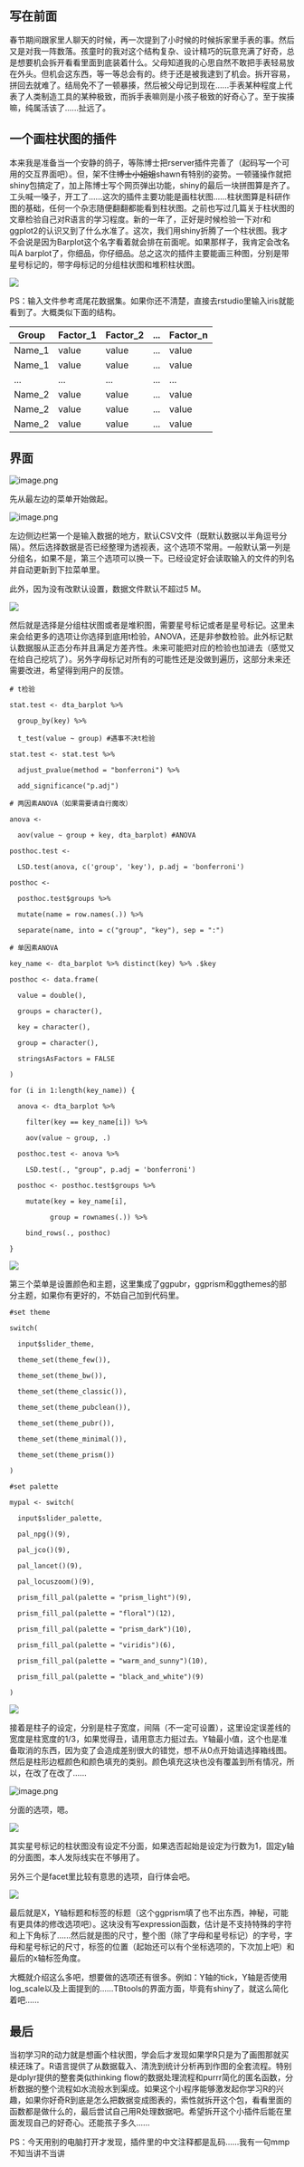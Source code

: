 
## 写在前面

春节期间跟家里人聊天的时候，再一次提到了小时候的时候拆家里手表的事。然后又是对我一阵数落。孩童时的我对这个结构复杂、设计精巧的玩意充满了好奇，总是想要机会拆开看看里面到底装着什么。父母知道我的心思自然不敢把手表轻易放在外头。但机会这东西，等一等总会有的。终于还是被我逮到了机会。拆开容易，拼回去就难了。结局免不了一顿暴揍，然后被父母记到现在......手表某种程度上代表了人类制造工具的某种极致，而拆手表嘛则是小孩子极致的好奇心了。至于挨揍嘛，纯属活该了......扯远了。

## 一个画柱状图的插件

本来我是准备当一个安静的鸽子，等陈博士把rserver插件完善了（起码写一个可用的交互界面吧）。但，架不住~~博士小姐姐~~shawn有特别的姿势。一顿骚操作就把shiny包搞定了，加上陈博士写个网页弹出功能，shiny的最后一块拼图算是齐了。工头喊一嗓子，开工了......这次的插件主要功能是画柱状图......柱状图算是科研作图的基础，任何一个杂志随便翻翻都能看到柱状图。之前也写过几篇关于柱状图的文章检验自己对R语言的学习程度。新的一年了，正好是时候检验一下对r和ggplot2的认识又到了什么水准了。这次，我们用shiny折腾了一个柱状图。我才不会说是因为Barplot这个名字看着就会排在前面呢。如果那样子，我肯定会改名叫A barplot了，你细品，你仔细品。总之这次的插件主要能画三种图，分别是带星号标记的，带字母标记的分组柱状图和堆积柱状图。

![](https://upload-images.jianshu.io/upload_images/24272581-1e754b74bcbb5aff.png?imageMogr2/auto-orient/strip%7CimageView2/2/w/1240)


PS：输入文件参考鸢尾花数据集。如果你还不清楚，直接去rstudio里输入iris就能看到了。大概类似下面的结构。

| Group  | Factor_1 | Factor_2 | ... | Factor_n |
|--------|----------|----------|-----|----------|
| Name_1 | value    | value    | ... | value    |
| Name_1 | value    | value    | ... | value    |
| ...    | ...      | ...      | ... | ...      |
| Name_2 | value    | value    | ... | value    |
| Name_2 | value    | value    | ... | value    |
| Name_2 | value    | value    | ... | value    |

## 界面

![image.png](https://upload-images.jianshu.io/upload_images/24272581-c484c883c284b2d5.png?imageMogr2/auto-orient/strip%7CimageView2/2/w/1240)


先从最左边的菜单开始做起。

![image.png](https://upload-images.jianshu.io/upload_images/24272581-1adbdc81985d8def.png?imageMogr2/auto-orient/strip%7CimageView2/2/w/1240)


左边侧边栏第一个是输入数据的地方，默认CSV文件（既默认数据以半角逗号分隔）。然后选择数据是否已经整理为透视表，这个选项不常用。一般默认第一列是分组名，如果不是，第三个选项可以换一下。已经设定好会读取输入的文件的列名并自动更新到下拉菜单里。

此外，因为没有改默认设置，数据文件默认不超过5 M。

![](https://upload-images.jianshu.io/upload_images/24272581-68ce24bb3b6800b2.png?imageMogr2/auto-orient/strip%7CimageView2/2/w/1240)


然后就是选择是分组柱状图或者是堆积图，需要星号标记或者是星号标记。这里未来会给更多的选项让你选择到底用t检验，ANOVA，还是非参数检验。此外标记默认数据服从正态分布并且满足方差齐性。未来可能把对应的检验也加进去（感觉又在给自己挖坑了）。另外字母标记对所有的可能性还是没做到遍历，这部分未来还需要改进，希望得到用户的反馈。

    # t检验

    stat.test <- dta_barplot %>%

      group_by(key) %>%

      t_test(value ~ group) #遇事不决t检验

    stat.test <- stat.test %>%

      adjust_pvalue(method = "bonferroni") %>%

      add_significance("p.adj")

    # 两因素ANOVA（如果需要请自行魔改）

    anova <-

      aov(value ~ group + key, dta_barplot) #ANOVA

    posthoc.test <-

      LSD.test(anova, c('group', 'key'), p.adj = 'bonferroni')

    posthoc <-

      posthoc.test$groups %>%

      mutate(name = row.names(.)) %>%

      separate(name, into = c("group", "key"), sep = ":")

    # 单因素ANOVA

    key_name <- dta_barplot %>% distinct(key) %>% .$key

    posthoc <- data.frame(

      value = double(),

      groups = character(),

      key = character(),

      group = character(),

      stringsAsFactors = FALSE

    )

    for (i in 1:length(key_name)) {

      anova <- dta_barplot %>%

        filter(key == key_name[i]) %>%

        aov(value ~ group, .)

      posthoc.test <- anova %>%

        LSD.test(., "group", p.adj = 'bonferroni')

      posthoc <- posthoc.test$groups %>%

        mutate(key = key_name[i],

              group = rownames(.)) %>%

        bind_rows(., posthoc)

    }

![](https://upload-images.jianshu.io/upload_images/24272581-1fecb9526f7a8f5f.png?imageMogr2/auto-orient/strip%7CimageView2/2/w/1240)

第三个菜单是设置颜色和主题，这里集成了ggpubr，ggprism和ggthemes的部分主题，如果你有更好的，不妨自己加到代码里。

    #set theme

    switch(

      input$slider_theme,

      theme_set(theme_few()),

      theme_set(theme_bw()),

      theme_set(theme_classic()),

      theme_set(theme_pubclean()),

      theme_set(theme_pubr()),

      theme_set(theme_minimal()),

      theme_set(theme_prism())

    )

    #set palette

    mypal <- switch(

      input$slider_palette,

      pal_npg()(9),

      pal_jco()(9),

      pal_lancet()(9),

      pal_locuszoom()(9),

      prism_fill_pal(palette = "prism_light")(9),

      prism_fill_pal(palette = "floral")(12),

      prism_fill_pal(palette = "prism_dark")(10),

      prism_fill_pal(palette = "viridis")(6),

      prism_fill_pal(palette = "warm_and_sunny")(10),

      prism_fill_pal(palette = "black_and_white")(9)

    )

![](https://upload-images.jianshu.io/upload_images/24272581-692f0b1fddb3d646.png?imageMogr2/auto-orient/strip%7CimageView2/2/w/1240)


接着是柱子的设定，分别是柱子宽度，间隔（不一定可设置），这里设定误差线的宽度是柱宽度的1/3，如果觉得丑，请用意志力挺过去。Y轴最小值，这个也是准备取消的东西，因为变了会造成差别很大的错觉，想不从0点开始请选择箱线图。然后是柱形边框颜色和颜色填充的类别。颜色填充这块也没有覆盖到所有情况，所以，在改了在改了......

![image.png](https://upload-images.jianshu.io/upload_images/24272581-7473578302c1231f.png?imageMogr2/auto-orient/strip%7CimageView2/2/w/1240)


分面的选项，嗯。

![](https://upload-images.jianshu.io/upload_images/24272581-2bb75cef6e1d07f6.png?imageMogr2/auto-orient/strip%7CimageView2/2/w/1240)


其实星号标记的柱状图没有设定不分面，如果选否起始是设定为行数为1，固定y轴的分面图，本人发际线实在不够用了。

另外三个是facet里比较有意思的选项，自行体会吧。

![](https://upload-images.jianshu.io/upload_images/24272581-51ddac85fc52cf9c.png?imageMogr2/auto-orient/strip%7CimageView2/2/w/1240)

最后就是X，Y轴标题和标签的标题（这个ggprism填了也不出东西，神秘，可能有更具体的修改选项吧）。这块没有写expression函数，估计是不支持特殊的字符和上下角标了......然后就是图的尺寸，整个图（除了字母和星号标记）的字号，字母和星号标记的尺寸，标签的位置（起始还可以有个坐标选项的，下次加上吧）和最后的x轴标签角度。

大概就介绍这么多吧，想要做的选项还有很多。例如：Y轴的tick，Y轴是否使用log_scale以及上面提到的......TBtools的界面方面，毕竟有shiny了，就这么简化着吧......

## 最后

当初学习R的动力就是想画个柱状图，学会后才发现如果学R只是为了画图那就买椟还珠了。R语言提供了从数据载入、清洗到统计分析再到作图的全套流程。特别是dplyr提供的整套类似thinking flow的数据处理流程和purrr简化的匿名函数，分析数据的整个流程如水流般水到渠成。如果这个小程序能够激发起你学习R的兴趣，如果你好奇R到底是怎么把数据变成图表的，索性就拆开这个包，看看里面的函数都是做什么的，最后尝试自己用R处理数据吧。希望拆开这个小插件后能在里面发现自己的好奇心。还能孩子多久......

PS：今天用别的电脑打开才发现，插件里的中文注释都是乱码......我有一句mmp不知当讲不当讲
